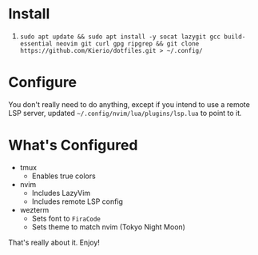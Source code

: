 # Install

1. `sudo apt update && sudo apt install -y socat lazygit gcc build-essential neovim git curl gpg ripgrep && git clone https://github.com/Kierio/dotfiles.git > ~/.config/`

# Configure
You don't really need to do anything, except if you intend to use a remote LSP server, updated `~/.config/nvim/lua/plugins/lsp.lua` to point to it.

# What's Configured
- tmux
  - Enables true colors
- nvim
  - Includes LazyVim
  - Includes remote LSP config
- wezterm
  - Sets font to `FiraCode`
  - Sets theme to match nvim (Tokyo Night Moon)

That's really about it. Enjoy!
